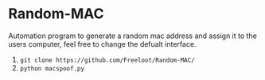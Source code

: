 # Random-MAC
Automation program to generate a random mac address and assign it to the users computer, feel free to change the defualt interface.

1. ```git clone https://github.com/Freeloot/Random-MAC/```
2. ```python macspoof.py```
